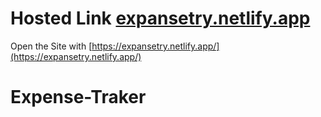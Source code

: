 # Hosted Link [expansetry.netlify.app](expansetry.netlify.app)

Open the Site with [https://expansetry.netlify.app/](https://expansetry.netlify.app/)

# Expense-Traker
